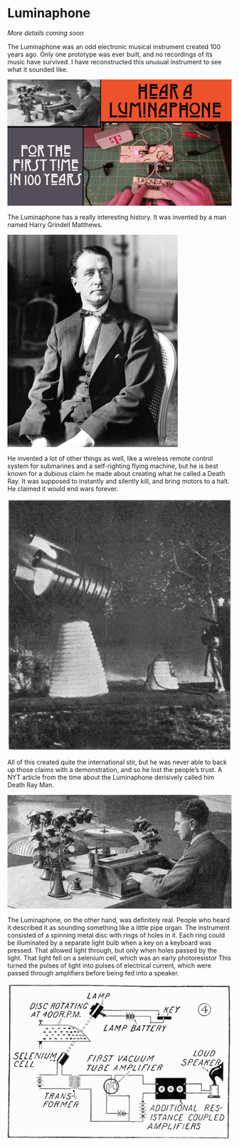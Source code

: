 # Luminaphone

*More details coming soon*

The Luminaphone was an odd electronic musical instrument created 100 years ago. Only one prototype was ever built, and no recordings of its music have survived. I have reconstructed this unusual instrument to see what it sounded like.

![](https://raw.githubusercontent.com/nickbild/luminaphone/refs/heads/main/media/logo.jpg)

The Luminaphone has a really interesting history. It was invented by a man named Harry Grindell Matthews. 

![](https://raw.githubusercontent.com/nickbild/luminaphone/refs/heads/main/media/Harry_Grindell_Matthews_1924.jpg)

He invented a lot of other things as well, like a wireless remote control system for submarines and a self-righting flying machine, but he is best known for a dubious claim he made about creating what he called a Death Ray. It was supposed to instantly and silently kill, and bring motors to a halt. He claimed it would end wars forever. 

![](https://raw.githubusercontent.com/nickbild/luminaphone/refs/heads/main/media/death_ray.jpg)

All of this created quite the international stir, but he was never able to back up those claims with a demonstration, and so he lost the people’s trust. A NYT article from the time about the Luminaphone derisively called him Death Ray Man.

![](https://raw.githubusercontent.com/nickbild/luminaphone/refs/heads/main/media/luminophone_matthews.png)

The Luminaphone, on the other hand, was definitely real. People who heard it described it as sounding something like a little pipe organ. The instrument consisted of a spinning metal disc with rings of holes in it. Each ring could be illuminated by a separate light bulb when a key on a keyboard was pressed. That allowed light through, but only when holes passed by the light. That light fell on a selenium cell, which was an early photoresistor This turned the pulses of light into pulses of electrical current, which were passed through amplifiers before being fed into a speaker.

![](https://raw.githubusercontent.com/nickbild/luminaphone/refs/heads/main/media/original_circuit.png)
